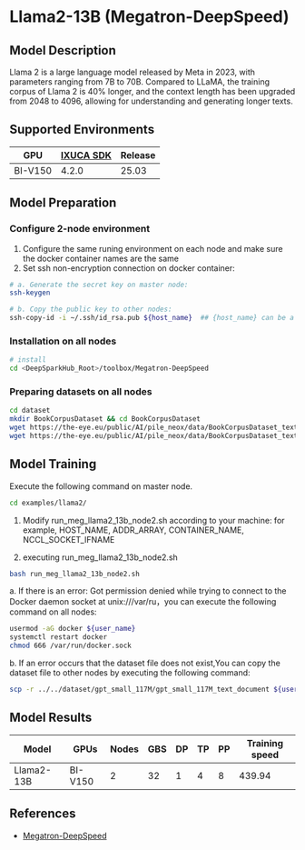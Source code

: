# Llama2-13B (Megatron-DeepSpeed)

## Model Description

Llama 2 is a large language model released by Meta in 2023, with parameters ranging from 7B to 70B. Compared to LLaMA,
the training corpus of Llama 2 is 40% longer, and the context length has been upgraded from 2048 to 4096, allowing for
understanding and generating longer texts.

## Supported Environments

| GPU    | [IXUCA SDK](https://gitee.com/deep-spark/deepspark#%E5%A4%A9%E6%95%B0%E6%99%BA%E7%AE%97%E8%BD%AF%E4%BB%B6%E6%A0%88-ixuca) | Release |
|--------|-----------|---------|
| BI-V150 | 4.2.0     |  25.03  |

## Model Preparation

### Configure 2-node environment

1. Configure the same runing environment on each node and make sure the docker container names are the same
2. Set ssh non-encryption connection on docker container:

```sh
# a. Generate the secret key on master node:
ssh-keygen

# b. Copy the public key to other nodes:
ssh-copy-id -i ~/.ssh/id_rsa.pub ${host_name}  ## {host_name} can be a specified Ip address or domain name
```

### Installation on all nodes

```sh
# install
cd <DeepSparkHub_Root>/toolbox/Megatron-DeepSpeed
```

### Preparing datasets on all nodes

```sh
cd dataset
mkdir BookCorpusDataset && cd BookCorpusDataset
wget https://the-eye.eu/public/AI/pile_neox/data/BookCorpusDataset_text_document.bin
wget https://the-eye.eu/public/AI/pile_neox/data/BookCorpusDataset_text_document.idx
```

## Model Training

Execute the following command on master node.

```sh
cd examples/llama2/
```

1. Modify run_meg_llama2_13b_node2.sh according to your machine: for example, HOST_NAME, ADDR_ARRAY, CONTAINER_NAME,
   NCCL_SOCKET_IFNAME

2. executing run_meg_llama2_13b_node2.sh

```sh
bash run_meg_llama2_13b_node2.sh
```

a. If there is an error: Got permission denied while trying to connect to the Docker daemon socket at
unix:///var/ru，you can execute the following command on all nodes:

```sh
usermod -aG docker ${user_name} 
systemctl restart docker
chmod 666 /var/run/docker.sock

```

b. If an error occurs that the dataset file does not exist,You can copy the dataset file to other nodes by executing the
following command:

```sh
scp -r ../../dataset/gpt_small_117M/gpt_small_117M_text_document ${user_name}@${host_name}:path/to/megatron-deepspeed/dataset/gpt_small_117M/gpt_small_117M_text_document
```

## Model Results

| Model      | GPUs    | Nodes | GBS | DP | TP | PP | Training speed |
|------------|---------|-------|-----|----|----|----|----------------|
| Llama2-13B | BI-V150 | 2     | 32  | 1  | 4  | 8  | 439.94         |

## References

- [Megatron-DeepSpeed](https://github.com/microsoft/Megatron-DeepSpeed)
